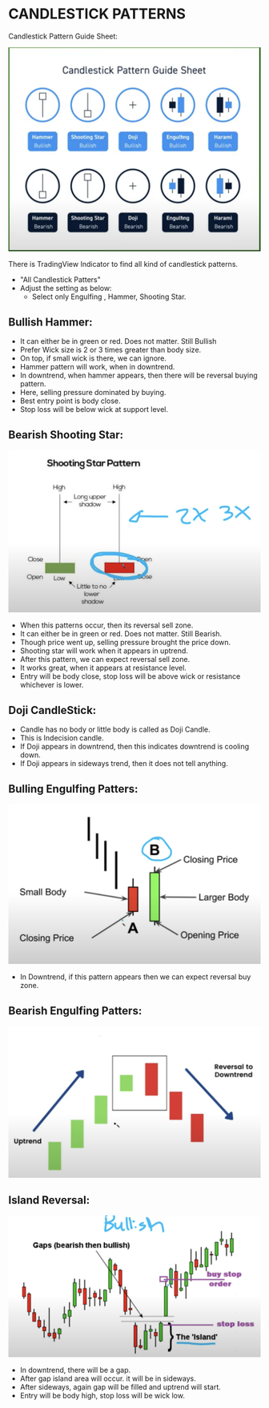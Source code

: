 CANDLESTICK PATTERNS
====================

Candlestick Pattern Guide Sheet:

![candle_cheat_sheet.png](images/candle_cheat_sheet.png)

There is TradingView Indicator to find all kind of candlestick patterns.
  - "All Candlestick Patters"
  - Adjust the setting as below:
     - Select only Engulfing , Hammer, Shooting Star.

Bullish Hammer:
--------------

- It can either be in green or red. Does not matter. Still Bullish
- Prefer Wick size is 2 or 3 times greater than body size.
- On top, if small wick is there, we can ignore.
- Hammer pattern will work, when in downtrend.
- In downtrend, when hammer appears, then there will be reversal buying pattern.
- Here, selling pressure dominated by buying.
- Best entry point is body close.
- Stop loss will be below wick at support level. 

Bearish Shooting Star:
----------------------

![shooting_star_bear.png](images/shooting_star_bear.png)

- When this patterns occur, then its reversal sell zone.
- It can either be in green or red. Does not matter. Still Bearish.
- Though price went up, selling pressure brought the price down.
- Shooting star will work when it appears in uptrend. 
- After this pattern, we can expect reversal sell zone.
- It works great, when it appears at resistance level.
- Entry will be body close, stop loss will be above wick or resistance whichever is lower.

Doji CandleStick:
-----------------
- Candle has no body or little body is called as Doji Candle.
- This is Indecision candle. 
- If Doji appears in downtrend, then this indicates downtrend is cooling down. 
- If Doji appears in sideways trend, then it does not tell anything.

Bulling Engulfing Patters:
---------------------------
![bull_engulf.png](images/bull_engulf.png)

- In Downtrend, if this pattern appears then we can expect reversal buy zone.

Bearish Engulfing Patters:
---------------------------
![bear_engulf.png](images/bear_engulf.png)


Island Reversal:
----------------
![island_reversal.png](images/island_reversal.png)

- In downtrend, there will be a gap.
- After gap island area will occur. it will be in sideways.
- After sideways, again gap will be filled and uptrend will start.
- Entry will be body high, stop loss will be wick low.
